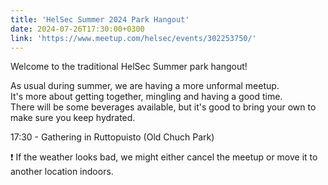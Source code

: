 ```yaml
---
title: 'HelSec Summer 2024 Park Hangout'
date: 2024-07-26T17:30:00+0300
link: 'https://www.meetup.com/helsec/events/302253750/'
---
```


Welcome to the traditional HelSec Summer park hangout!

 As usual during summer, we are having a more unformal meetup.  
It's more about getting together, mingling and having a good time.  
There will be some beverages available, but it's good to bring your own to make sure you keep hydrated.

 17:30 - Gathering in Ruttopuisto (Old Chuch Park)

 ❗️ If the weather looks bad, we might either cancel the meetup or move it to another location indoors.

 